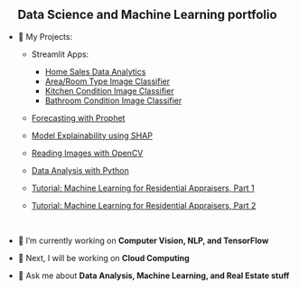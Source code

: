 <h2 align="center">Data Science and Machine Learning portfolio</h3> 

- 📃 My Projects:
     -  Streamlit Apps:
           - [Home Sales Data Analytics](https://github.com/AngeloDSML/Analytics_Streamlit_App)
           - [Area/Room Type Image Classifier](https://angelodsml-area-type-home-xouzqp.streamlit.app/)
           - [Kitchen Condition Image Classifier](https://angelodsml-kitchen-condition-home-o0ra9b.streamlit.app/)
           - [Bathroom Condition Image Classifier](https://angelodsml-bathroom-condition-home-dsz2tt.streamlit.app/)
       
     -  [Forecasting with Prophet](https://github.com/AngeloDSML/Prophet_Forecast)  
     -  [Model Explainability using SHAP](https://github.com/AngeloDSML/Explainability_SHAP)
     -  [Reading Images with OpenCV](https://github.com/AngeloDSML/Reading_Images_with_OpenCV)
     -  [Data Analysis with Python](https://github.com/AngeloDSML/Data_Analysis_with_Python)
     -  [Tutorial: Machine Learning for Residential Appraisers, Part 1](https://github.com/AngeloDSML/Home_Valuation_Part_1)
     -  [Tutorial: Machine Learning for Residential Appraisers, Part 2](https://github.com/AngeloDSML/Home_Valuation_Part_2)

&nbsp;
- 🌱 I’m currently working on **Computer Vision, NLP, and TensorFlow**

- 🔮 Next, I will be working on **Cloud Computing**

- 💬 Ask me about **Data Analysis, Machine Learning, and Real Estate stuff**


